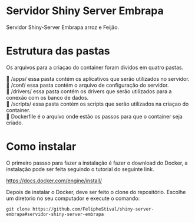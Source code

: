 # Servidor Shiny Server Embrapa

Servidor Shiny-Server Embrapa arroz e Feijão.

# Estrutura das pastas

Os arquivos para a criaçao do container foram dividos em quatro pastas.

:file_folder: /apps/ essa pasta contém os aplicativos que serão utilizados no servidor. <br>
:file_folder: /conf/ essa pasta contém o arquivo de configuração do servidor. <br>
:file_folder: /drivers/ essa pasta contém os drivers que serão utilizados para a conexão com os banco de dados. <br>
:file_folder: /scripts/ essa pasta contém os scripts que serão utilizados na criaçao do container. <br>
:bookmark_tabs: Dockerfile é o arquivo onde estão os passos para que o container seja criado. <br>

# Como instalar

O primeiro passso para fazer a instalação é fazer o download do Docker, a instalação pode ser feita seguindo o tutorial do seguinte link. <br>

https://docs.docker.com/engine/install/ <br>

Depois de instalar o Docker, deve ser feito o clone do repositório. Escolhe um diretorio no seu computador e execute o comando: <br>

```
git clone https://github.com/FelipheStival/shiny-server-embrapa#servidor-shiny-server-embrapa
```